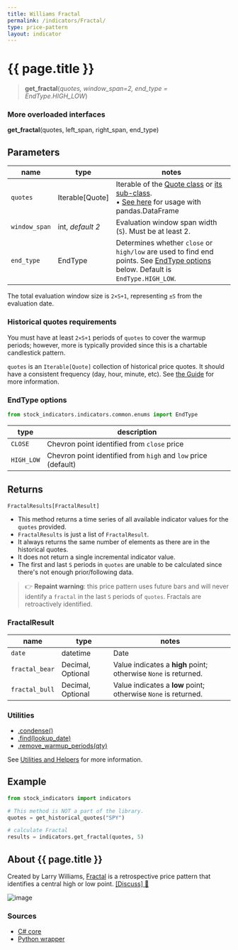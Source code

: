 ```yaml
---
title: Williams Fractal
permalink: /indicators/Fractal/
type: price-pattern
layout: indicator
---
```


# {{ page.title }}

><span class="indicator-syntax">**get_fractal**(*quotes, window_span=2, end_type = EndType.HIGH_LOW*)</span>

### More overloaded interfaces

**get_fractal**(quotes, left_span, right_span, end_type)

## Parameters

| name | type | notes
| -- |-- |--
| `quotes` | Iterable[Quote] | Iterable of the [Quote class]({{site.baseurl}}/guide/#historical-quotes) or [its sub-class]({{site.baseurl}}/guide/#using-custom-quote-classes). <br><span class='qna-dataframe'> • [See here]({{site.baseurl}}/guide/#using-pandasdataframe) for usage with pandas.DataFrame</span>
| `window_span` | int, *default 2* | Evaluation window span width (`S`).  Must be at least 2.
| `end_type` | EndType | Determines whether `close` or `high/low` are used to find end points.  See [EndType options](#endtype-options) below.  Default is `EndType.HIGH_LOW`.

The total evaluation window size is `2×S+1`, representing `±S` from the evaluation date.

### Historical quotes requirements

You must have at least `2×S+1` periods of `quotes` to cover the warmup periods; however, more is typically provided since this is a chartable candlestick pattern.

`quotes` is an `Iterable[Quote]` collection of historical price quotes.  It should have a consistent frequency (day, hour, minute, etc).  See [the Guide]({{site.baseurl}}/guide/#historical-quotes) for more information.

### EndType options

```python
from stock_indicators.indicators.common.enums import EndType
```

| type | description
|-- |--
| `CLOSE` | Chevron point identified from `close` price
| `HIGH_LOW` | Chevron point identified from `high` and `low` price (default)

## Returns

```python
FractalResults[FractalResult]
```

- This method returns a time series of all available indicator values for the `quotes` provided.
- `FractalResults` is just a list of `FractalResult`.
- It always returns the same number of elements as there are in the historical quotes.
- It does not return a single incremental indicator value.
- The first and last `S` periods in `quotes` are unable to be calculated since there's not enough prior/following data.

>&#128073; **Repaint warning**: this price pattern uses future bars and will never identify a `fractal` in the last `S` periods of `quotes`.  Fractals are retroactively identified.

### FractalResult

| name | type | notes
| -- |-- |--
| `date` | datetime | Date
| `fractal_bear` | Decimal, Optional | Value indicates a **high** point; otherwise `None` is returned.
| `fractal_bull` | Decimal, Optional | Value indicates a **low** point; otherwise `None` is returned.

### Utilities

- [.condense()]({{site.baseurl}}/utilities#condense)
- [.find(lookup_date)]({{site.baseurl}}/utilities#find-indicator-result-by-date)
- [.remove_warmup_periods(qty)]({{site.baseurl}}/utilities#remove-warmup-periods)

See [Utilities and Helpers]({{site.baseurl}}/utilities#utilities-for-indicator-results) for more information.

## Example

```python
from stock_indicators import indicators

# This method is NOT a part of the library.
quotes = get_historical_quotes("SPY")

# calculate Fractal
results = indicators.get_fractal(quotes, 5)
```

## About {{ page.title }}

Created by Larry Williams, [Fractal](https://www.investopedia.com/terms/f/fractal.asp) is a retrospective price pattern that identifies a central high or low point.
[[Discuss] &#128172;]({{site.dotnet.repo}}/discussions/255 "Community discussion about this indicator")

![image]({{site.dotnet.charts}}/Fractal.png)

### Sources

- [C# core]({{site.dotnet.src}}/e-k/Fractal/Fractal.Series.cs)
- [Python wrapper]({{site.python.src}}/fractal.py)
